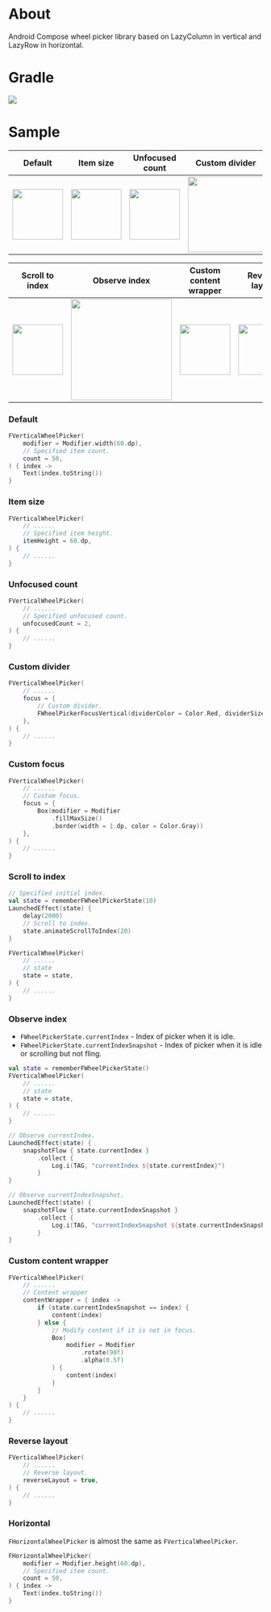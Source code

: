 # About

Android Compose wheel picker library based on LazyColumn in vertical and LazyRow in horizontal.

# Gradle

[![](https://jitpack.io/v/zj565061763/compose-wheel-picker.svg)](https://jitpack.io/#zj565061763/compose-wheel-picker)

# Sample

| Default | Item size | Unfocused count | Custom divider | Custom focus |
| :----: | :----: | :----: | :----: | :----: |
| <img src="https://thumbsnap.com/i/9MTLo4FX.gif?0714" width="100px"/> | <img src="https://thumbsnap.com/i/18SBUBHg.gif?0714" width="100px"/> | <img src="https://thumbsnap.com/i/qH5Z6wL8.gif?0714" width="100px"/> | <img src="https://thumbsnap.com/i/EyjJoDB9.gif?0714" width="150px"/> | <img src="https://thumbsnap.com/i/DhyaDVkH.gif?0714" width="150px"/> |

| Scroll to index | Observe index | Custom content wrapper | Reverse layout | Horizontal |
| :----: | :----: | :----: | :----: | :----: |
| <img src="https://thumbsnap.com/i/5juVMWPU.gif?0714" width="100px"/> | <img src="https://thumbsnap.com/i/6rHShNK4.gif?0714" width="200px"/> | <img src="https://thumbsnap.com/i/cLwTSLZC.gif?0714" width="100px"/> | <img src="https://thumbsnap.com/i/TMtF439g.gif?0714" width="100px"/> | <img src="https://thumbsnap.com/i/enX2Prc8.gif?0714" width="100px"/> |

### Default

```kotlin
FVerticalWheelPicker(
    modifier = Modifier.width(60.dp),
    // Specified item count.
    count = 50,
) { index ->
    Text(index.toString())
}
```

### Item size

```kotlin
FVerticalWheelPicker(
    // ......
    // Specified item height.
    itemHeight = 60.dp,
) {
    // ......
}
```

### Unfocused count

```kotlin
FVerticalWheelPicker(
    // ......
    // Specified unfocused count.
    unfocusedCount = 2,
) {
    // ......
}
```

### Custom divider

```kotlin
FVerticalWheelPicker(
    // ......
    focus = {
        // Custom divider.
        FWheelPickerFocusVertical(dividerColor = Color.Red, dividerSize = 2.dp)
    },
) {
    // ......
}
```

### Custom focus

```kotlin
FVerticalWheelPicker(
    // ......
    // Custom focus.
    focus = {
        Box(modifier = Modifier
            .fillMaxSize()
            .border(width = 1.dp, color = Color.Gray))
    },
) {
    // ......
}
```

### Scroll to index

```kotlin
// Specified initial index.
val state = rememberFWheelPickerState(10)
LaunchedEffect(state) {
    delay(2000)
    // Scroll to index.
    state.animateScrollToIndex(20)
}

FVerticalWheelPicker(
    // ......
    // state
    state = state,
) {
    // ......
}
```

### Observe index

* `FWheelPickerState.currentIndex` - Index of picker when it is idle.
* `FWheelPickerState.currentIndexSnapshot` - Index of picker when it is idle or scrolling but not fling.

```kotlin
val state = rememberFWheelPickerState()
FVerticalWheelPicker(
    // ......
    // state
    state = state,
) {
    // ......
}

// Observe currentIndex.
LaunchedEffect(state) {
    snapshotFlow { state.currentIndex }
        .collect {
            Log.i(TAG, "currentIndex ${state.currentIndex}")
        }
}

// Observe currentIndexSnapshot.
LaunchedEffect(state) {
    snapshotFlow { state.currentIndexSnapshot }
        .collect {
            Log.i(TAG, "currentIndexSnapshot ${state.currentIndexSnapshot}")
        }
}
```

### Custom content wrapper

```kotlin
FVerticalWheelPicker(
    // ......
    // Content wrapper
    contentWrapper = { index ->
        if (state.currentIndexSnapshot == index) {
            content(index)
        } else {
            // Modify content if it is not in focus.
            Box(
                modifier = Modifier
                    .rotate(90f)
                    .alpha(0.5f)
            ) {
                content(index)
            }
        }
    }
) {
    // ......
}
```

### Reverse layout

```kotlin
FVerticalWheelPicker(
    // ......
    // Reverse layout.
    reverseLayout = true,
) {
    // ......
}
```

### Horizontal

`FHorizontalWheelPicker` is almost the same as `FVerticalWheelPicker`.

```kotlin
FHorizontalWheelPicker(
    modifier = Modifier.height(60.dp),
    // Specified item count.
    count = 50,
) { index ->
    Text(index.toString())
}
```
